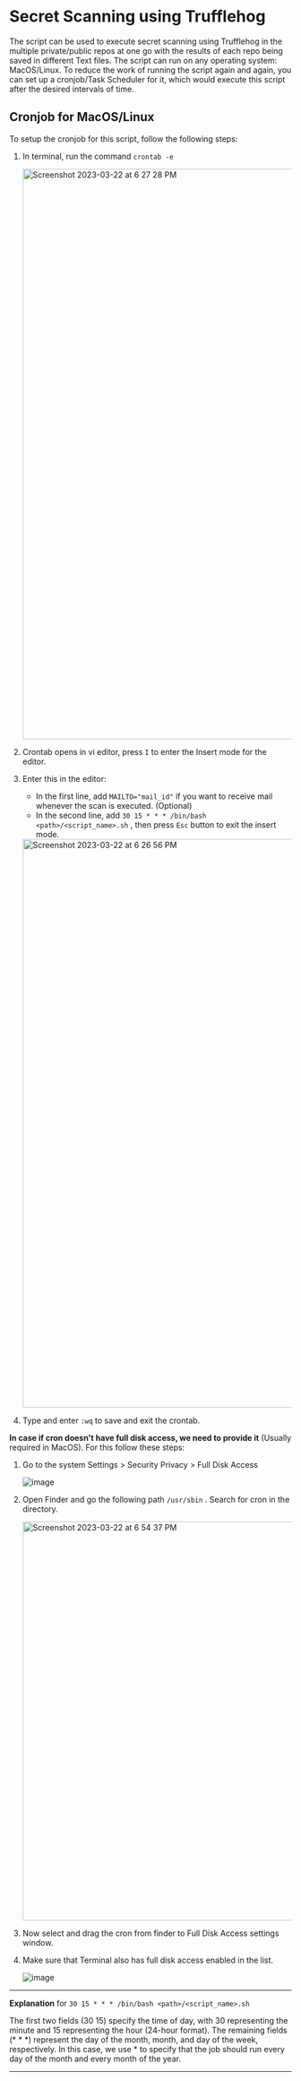 # Secret Scanning using Trufflehog
The script can be used to execute secret scanning using Trufflehog in the multiple private/public repos at one go with the results of each repo being saved in different Text files. The script can run on any operating system: MacOS/Linux. To reduce the work of running the script again and again, you can set up a cronjob/Task Scheduler for it, which would execute this script after the desired intervals of time.

## Cronjob for MacOS/Linux
To setup the cronjob for this script, follow the following steps:
1. In terminal, run the command `crontab -e`

   <img width="1018" alt="Screenshot 2023-03-22 at 6 27 28 PM" src="https://user-images.githubusercontent.com/46684765/226912089-93c8b4e0-1351-41e9-99a7-a18891c41759.png">

2. Crontab opens in vi editor, press `I` to enter the Insert mode for the editor.
3. Enter this in the editor:
   - In the first line, add `MAILTO="mail_id"` if you want to receive mail whenever the scan is executed. (Optional)
   - In the second line, add `30 15 * * * /bin/bash <path>/<script_name>.sh` , then press `Esc` button to exit the insert mode.

   <img width="1015" alt="Screenshot 2023-03-22 at 6 26 56 PM" src="https://user-images.githubusercontent.com/46684765/226965452-c0be96a6-8797-4518-b195-1b2045416acf.png">

4. Type and enter `:wq` to save and exit the crontab.


**In case if cron doesn't have full disk access, we need to provide it** (Usually required in MacOS). For this follow these steps: 
1. Go to the system Settings > Security Privacy > Full Disk Access

   ![image](https://user-images.githubusercontent.com/46684765/226916541-b2666a81-69ce-47bf-a2dd-3f94d5be99a9.png)
   
2. Open Finder and go the following path `/usr/sbin` . Search for cron in the directory.

   <img width="712" alt="Screenshot 2023-03-22 at 6 54 37 PM" src="https://user-images.githubusercontent.com/46684765/226918537-8b606712-a67e-496a-9a9d-d8ca911f84f9.png">
   
3. Now select and drag the cron  from finder to Full Disk Access settings window.
4. Make sure that Terminal also has full disk access enabled in the list.

   ![image](https://user-images.githubusercontent.com/46684765/226918670-b3026d12-49fa-4ff1-9927-b0299c98e3c3.png)

---
**Explanation** for
`30 15 * * * /bin/bash <path>/<script_name>.sh`

The first two fields (30 15) specify the time of day, with 30 representing the minute and 15 representing the hour (24-hour format).
The remaining fields (* * *) represent the day of the month, month, and day of the week, respectively. In this case, we use * to specify that the job should run every day of the month and every month of the year.

---

